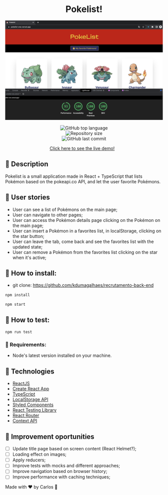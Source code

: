 <h1 align="center">
    Pokelist!
</h1>

<img alt="screencapture" src="screen-capture.webp" />

<p align="center">
  <img alt="GitHub top language" src="https://img.shields.io/github/languages/top/kdumagalhaes/pokelist">
  <br />
  <img alt="Repository size" src="https://img.shields.io/github/repo-size/kdumagalhaes/pokelist">
  <br />
    <img alt="GitHub last commit" src="https://img.shields.io/github/last-commit/kdumagalhaes/pokelist">
</p>

<p align="center">
    <a href="https://pokelist-one.vercel.app/" target="_blank">Click here to see the live demo!</a>&nbsp;&nbsp;&nbsp;
</p>

## :rocket: Description
Pokelist is a small application made in React + TypeScript that lists Pokémon based on the pokeapi.co API, and let the user favorite Pokémons.
## :rocket: User stories
- User can see a list of Pokémons on the main page;
- User can navigate to other pages;
- User can access the Pokémon details page clicking on the Pokémon on the main page;
- User can insert a Pokémon in a favorites list, in localStorage, clicking on the star button;
- User can leave the tab, come back and see the favorites list with the updated state;
- User can remove a Pokémon from the favorites list clicking on the star when it's active;


## :rocket: How to install:

- git clone: https://github.com/kdumagalhaes/recrutamento-back-end 

```
npm install
```
```
npm start
```

## :rocket: How to test:
```
npm run test
```
### :rocket: Requirements:
- Node's latest version installed on your machine.

## :rocket: Technologies

- [ReactJS](https://reactjs.org/)
- [Create React App](hhttps://create-react-app.dev/)
- [TypeScript](https://www.typescriptlang.org/)
- [LocalStorage API](https://developer.mozilla.org/pt-BR/docs/Web/API/Window/localStorage)
- [Styled Components](https://styled-components.com/)
- [React Testing Library](https://testing-library.com/docs/react-testing-library/intro/)
- [React Router](https://reactrouter.com/en/main)
- [Context API](https://reactjs.org/docs/context.html)

## :rocket: Improvement oportunities
- [ ] Update title page based on screen content (React Helmet?);
- [ ] Loading effect on images;
- [ ] Apply reducers;
- [ ] Improve tests with mocks and different approaches; 
- [ ] Improve navigation based on browser history;
- [ ] Improve performance with caching techniques; 

Made with ♥ by Carlos :wave:
